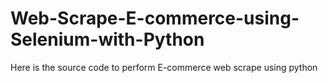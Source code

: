 # Web-Scrape-E-commerce-using-Selenium-with-Python
Here is the source code to perform E-commerce web scrape using python
